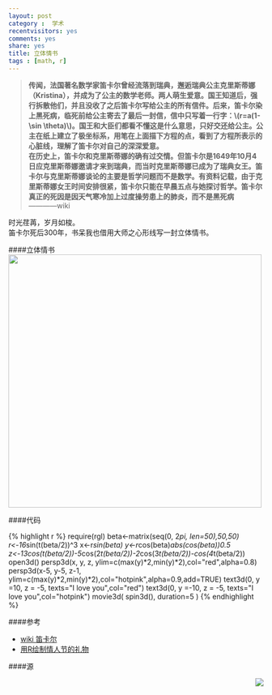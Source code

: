 ```yaml
---
layout: post
category :  学术
recentvisitors: yes
comments: yes
share: yes
title: 立体情书
tags : [math, r]
---
```



>**传闻，法国著名数学家笛卡尔曾经流落到瑞典，邂逅瑞典公主克里斯蒂娜（Kristina），并成为了公主的数学老师。两人萌生爱意。国王知道后，强行拆散他们，并且没收了之后笛卡尔写给公主的所有信件。后来，笛卡尔染上黑死病，临死前给公主寄去了最后一封信，信中只写着一行字：\\(r=a(1-\\sin \\theta)\\)。国王和大臣们都看不懂这是什么意思，只好交还给公主。公主在纸上建立了极坐标系，用笔在上面描下方程的点，看到了方程所表示的心脏线，理解了笛卡尔对自己的深深爱意。  
>在历史上，笛卡尔和克里斯蒂娜的确有过交情。但笛卡尔是1649年10月4日应克里斯蒂娜邀请才来到瑞典，而当时克里斯蒂娜已成为了瑞典女王。笛卡尔与克里斯蒂娜谈论的主要是哲学问题而不是数学。有资料记载，由于克里斯蒂娜女王时间安排很紧，笛卡尔只能在早晨五点与她探讨哲学。笛卡尔真正的死因是因天气寒冷加上过度操劳患上的肺炎，而不是黑死病**  
>————wiki


时光荏苒，岁月如梭。  
笛卡尔死后300年，书呆我也借用大师之心形线写一封立体情书。


####立体情书
<img src="http://i.imgur.com/CkNRhNC.gif" width="500" height="500">

####代码

{% highlight r %}
require(rgl)
beta<-matrix(seq(0, 2*pi, len=50),50,50)
r<-16*sin(t(beta/2))^3
x<-r*sin(beta)
y<-r*cos(beta)*abs(cos(beta))*0.5
z<-13*cos(t(beta/2))-5*cos(2*t(beta/2))-2*cos(3*t(beta/2))-cos(4*t(beta/2)) 
open3d()
persp3d(x, y, z, ylim=c(max(y)*2,min(y)*2),col="red",alpha=0.8)
persp3d(x-5, y-5, z-1, ylim=c(max(y)*2,min(y)*2),col="hotpink",alpha=0.9,add=TRUE)
text3d(0, y =10, z = -5, texts="I love you",col="red")
text3d(0, y =-10, z = -5, texts="I love you",col="hotpink")
movie3d( spin3d(), duration=5 )
{% endhighlight %}


####参考

- [wiki 笛卡尔](http://zh.wikipedia.org/wiki/%E7%AC%9B%E5%8D%A1%E5%B0%94)
- [用R绘制情人节的礼物](http://cos.name/2012/02/valentines-gift-by-using-r/)

####源

<a href="http://www.renren.com/221312252?ss=17095&origin=920001" target="_blank"><p style="text-align:right;"><img src="http://signature.xnimg.cn/badge/signature/sig/221312252/bcfab252ffb89339d330c712a9c383d9/0/11.png"  ></p></a>  



